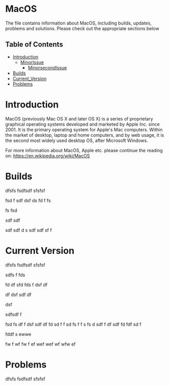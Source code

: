 # MacOS
The file contains information about MacOS, including builds, updates, problems and solutions. Please check out the appropriate sections below



Table of Contents
-----------------

  * [Introduction](#introduction)
    * [MinorIssue](#minorissue)
      * [MinorsecondIssue](#minorsecondissue)
  * [Builds](#builds)
  * [Current_Version](#current_version)
  * [Problems](#problems)
    
    
    
Introduction
===========
 MacOS (previously Mac OS X and later OS X) is a series of proprietary graphical operating systems developed and marketed by Apple Inc. since 2001. It is the primary operating system for Apple's Mac computers. Within the market of desktop, laptop and home computers, and by web usage, it is the second most widely used desktop OS, after Microsoft Windows.

 For more information about MacOS, Apple etc. please continue the reading on: https://en.wikipedia.org/wiki/MacOS


Builds
=======
 dfsfs
 fsdfsdf
 sfsfsf
 
 fsd
 f
 sdf
 dsf
 ds
 fd
 f
 fs
 
 
 
 
 
 
 fs
 fsd
 
 
 
 sdf
 sdf
 
 
 
 
 sdf
 sdf
 d
 s
 sdf
 sdf
 sf
 f
 
Current Version
===========
 dfsfs
 fsdfsdf
 sfsfsf
 
 
 sdfs
 f
 fds
 
 fd
 df
 sfd
 fds
 f
 dsf
 df
 
 df
 dsf
 sdf
 df
 
 dsf
 
 
 
 
 
 
 
 
 
 
 sdfsdf
 f
 
 fsd
 fs
 df
 f
 dsf
 sdf
 df
 fd
 sd
 f
 f
 sd
 fs
 f
 f
 s
 fs
 d
 sdf
 f
 df
 sdf
 fd
 fdf
 sd
 f
 
 fddf
 s
 ewwe
 
 fw
 f
 wf
 fw
 f
 ef
 wef
 wef
 wf
 wfw
 ef
 
Problems
===========
 dfsfs
 fsdfsdf
 sfsfsf
 
 
 
